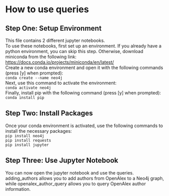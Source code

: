 # How to use queries
## Step One: Setup Environment
This file contains 2 different jupyter notebooks. <br>
To use these notebooks, first set up an environment. If you already have a python environment, you can skip this step. Otherwise, download miniconda from
the following link: <br>
https://docs.conda.io/projects/miniconda/en/latest/ <br>
Create a new conda environment and open it with the following commands (press [y] when prompted): <br>
```conda create --name neo4j``` <br>
Next, use this command to activate the environment: <br>
```conda activate neo4j``` <br>
Finally, install pip with the following command (press [y] when prompted): <br>
```conda install pip```

## Step Two: Install Packages
Once your conda environment is activated, use the following commands to install the necessary packages: <br>
```pip install neo4j``` <br>
```pip install requests``` <br>
```pip install jupyter ``` <br>

## Step Three: Use Jupyter Notebook
You can now open the jupyter notebook and use the queries. adding_authors allows you to add authors from OpenAlex to a Neo4j graph, while openalex_author_query allows you to query OpenAlex author information.
